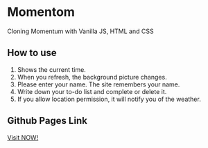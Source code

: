 # Momentom

Cloning Momentum with Vanilla JS, HTML and CSS

## How to use

1. Shows the current time.
2. When you refresh, the background picture changes.
3. Please enter your name. The site remembers your name.
4. Write down your to-do list and complete or delete it.
5. If you allow location permission, it will notify you of the weather.

## Github Pages Link

[Visit NOW!](https://beomki69.github.io/Momentom/)
